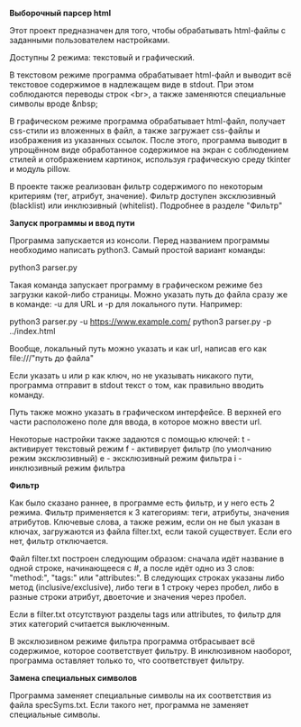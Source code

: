 <b>Выборочный парсер html</b>

Этот проект предназначен для того, чтобы обрабатывать html-файлы с заданными пользователем настройками.

Доступны 2 режима: текстовый и графический. 

В текстовом режиме программа обрабатывает html-файл и выводит всё текстовое содержимое в надлежащем виде в stdout. При этом соблюдаются переводы строк &lt;br&gt;, а также заменяются специальные символы вроде &amp;nbsp;

В графическом режиме программа обрабатывает html-файл, получает css-стили из вложенных в файл, а также загружает css-файлы и изображения из указанных ссылок. После этого, программа выводит в упрощённом виде обработанное содержимое на экран с соблюдением стилей и отображением картинок, используя графическую среду tkinter и модуль pillow.

В проекте также реализован фильтр содержимого по некоторым критериям (тег, атрибут, значение). Фильтр доступен эксклюзивный (blacklist) или инклюзивный (whitelist). Подробнее в разделе "Фильтр"

<b>Запуск программы и ввод пути</b>

Программа запускается из консоли. Перед названием программы необходимо написать python3. Самый простой вариант команды:

python3 parser.py

Такая команда запускает программу в графическом режиме без загрузки какой-либо страницы. Можно указать путь до файла сразу же в команде: -u для URL и -p для локального пути. Например:

python3 parser.py -u https://www.example.com/
python3 parser.py -p ../index.html

Вообще, локальный путь можно указать и как url, написав его как file:///"путь до файла"

Если указать u или p как ключ, но не указывать никакого пути, программа отправит в stdout текст о том, как правильно вводить команду.

Путь также можно указать в графическом интерфейсе. В верхней его части расположено поле для ввода, в которое можно ввести url.

Некоторые настройки также задаются с помощью ключей:
t - активирует текстовый режим
f - активирует фильтр (по умолчанию режим эксклюзивный)
e - эксклюзивный режим фильтра
i - инклюзивный режим фильтра

<b>Фильтр</b>

Как было сказано раннее, в программе есть фильтр, и у него есть 2 режима.
Фильтр применяется к 3 категориям: теги, атрибуты, значения атрибутов.
Ключевые слова, а также режим, если он не был указан в ключах, загружаются из файла filter.txt, если такой существует. Если его нет, фильтр отключается.

Файл filter.txt построен следующим образом: сначала идёт название в одной строке, начинающееся с #, а после идёт одно из 3 слов: "method:", "tags:" или "attributes:". В следующих строках указаны либо метод (inclusive/exclusive), либо теги в 1 строку через пробел, либо в разные строки атрибут, двоеточие и значения через пробел.

Если в filter.txt отсутствуют разделы tags или attributes, то фильтр для этих категорий считается выключенным.

В эксклюзивном режиме фильтра программа отбрасывает всё содержимое, которое соответствует фильтру. В инклюзивном наоборот, программа оставляет только то, что соответствует фильтру.

<b>Замена специальных символов</b>

Программа заменяет специальные символы на их соответствия из файла specSyms.txt. Если такого нет, программа не заменяет специальные символы.
